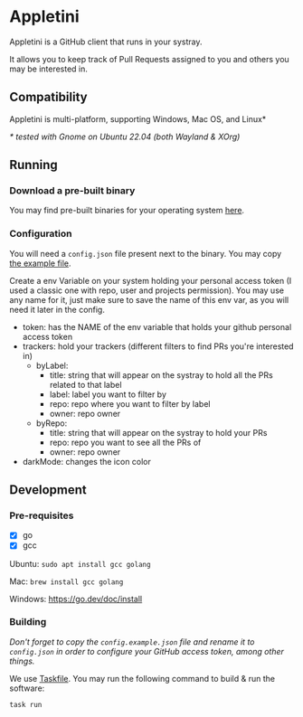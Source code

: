 # Appletini

Appletini is a GitHub client that runs in your systray.

It allows you to keep track of Pull Requests assigned to you and others you may be interested in.

## Compatibility

Appletini is multi-platform, supporting Windows, Mac OS, and Linux\*

_\* tested with Gnome on Ubuntu 22.04 (both Wayland & XOrg)_

## Running

### Download a pre-built binary

You may find pre-built binaries for your operating system [here](https://github.com/the-chaos-collective/appletini/releases).

### Configuration

You will need a `config.json` file present next to the binary. You may copy [the example file](config.example.json).

Create a env Variable on your system holding your personal access token (I used
a classic one with repo, user and projects permission).
You may use any name for it, just make sure to save the name of this env var, as you will need it later in the config.

- token: has the NAME of the env variable that holds your github personal access token
- trackers: hold your trackers (different filters to find PRs you're interested in)
  - byLabel:
    - title: string that will appear on the systray to hold all the PRs related to that label
    - label: label you want to filter by
    - repo: repo where you want to filter by label
    - owner: repo owner
  - byRepo:
    - title: string that will appear on the systray to hold your PRs
    - repo: repo you want to see all the PRs of
    - owner: repo owner
- darkMode: changes the icon color

## Development

### Pre-requisites

- [x] go
- [x] gcc

Ubuntu:
`sudo apt install gcc golang`

Mac:
`brew install gcc golang`

Windows:
https://go.dev/doc/install

### Building

_Don't forget to copy the `config.example.json` file and rename it to `config.json` in order to configure your GitHub access token, among other things._

We use [Taskfile](https://taskfile.dev). You may run the following command to build & run the software:

```
task run
```
